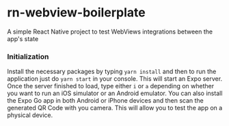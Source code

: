 # rn-webview-boilerplate
A simple React Native project to test WebViews integrations between the app's state


### Initialization

Install the necessary packages by typing `yarn install` and then to run the application just do `yarn start` in your console. This will start an Expo server. Once the server finished to load, type either `i` or `a` depending on whether you want to run an iOS simulator or an Android emulator. 
You can also install the Expo Go app in both Android or iPhone devices and then scan the generated QR Code with you camera. This will allow you to test the app on a physical device.  
